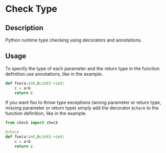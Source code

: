 # Check Type

## Description
Python runtime type checking using decorators and annotations.

## Usage

To specify the type of each parameter and the return type in the function definition use annotations, like in the example.
```python
def foo(a:int,b:int)->int:
    c = a+b
    return c
```

If you want foo to throw type exceptions (wrong parameter or return type, missing parameter or return type) simply add the decorator ` @check ` to the function definition, like in the example.
```python
from check import check

@check
def foo(a:int,b:int)->int:
    c = a+b
    return c
```